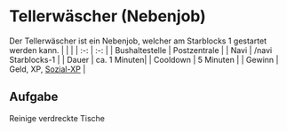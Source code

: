 # Tellerwäscher (Nebenjob)
Der Tellerwäscher ist ein Nebenjob, welcher am Starblocks 1 gestartet werden kann.
| <!-- --> | <!-- --> |
| :-: | :-: |
| Bushaltestelle | Postzentrale |
| Navi | /navi Starblocks-1 |
| Dauer | ca. 1 Minuten|
| Cooldown | 5 Minuten |
| Gewinn | Geld, XP, [Sozial-XP](/pages/skills/social.md) |

## Aufgabe
Reinige verdreckte Tische

